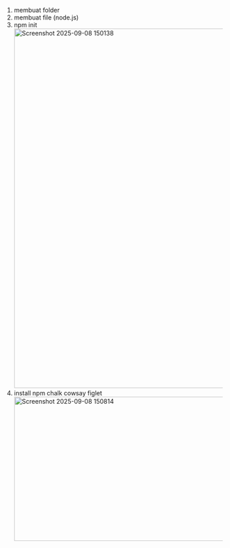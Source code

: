 1. membuat folder
2. membuat file (node.js)
4. npm init
   <img width="766" height="825" alt="Screenshot 2025-09-08 150138" src="https://github.com/user-attachments/assets/bd6e344a-3060-4981-bc4f-5725f0576dac" />
8. install npm chalk cowsay figlet
   <img width="636" height="331" alt="Screenshot 2025-09-08 150814" src="https://github.com/user-attachments/assets/4c296882-2405-4415-99a8-e3c1110cbf16" />

